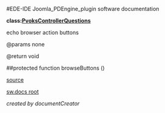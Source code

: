 #EDE-IDE Joomla_PDEngine_plugin
software documentation

**class:[PvoksControllerQuestions](../PvoksControllerQuestions.md)**



echo browser action buttons

@params none

@return void

##protected function browseButtons () 


[source](../../../admin/controllers/questions.php)

[sw.docs root](../)

*created by documentCreator*

